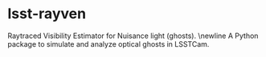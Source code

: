 # lsst-rayven
Raytraced Visibility Estimator for Nuisance light (ghosts).
\newline
A Python package to simulate and analyze optical ghosts in LSSTCam.
